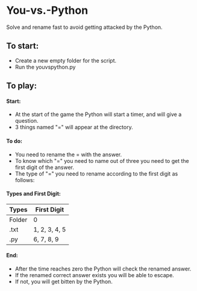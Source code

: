 # You-vs.-Python
Solve and rename fast to avoid getting attacked by the Python.

## To start:
- Create a new empty folder for the script.
- Run the youvspython.py

## To play:
#### Start:
- At the start of the game the Python will start a timer, and will give a question.
- 3 things named "=" will appear at the directory.
#### To do:
- You need to rename the = with the answer.
- To know which "=" you need to name out of three you need to get the first digit of the answer.
- The type of "=" you need to rename according to the first digit as follows:
#### Types and First Digit:
| Types | First Digit |
| --- | --- |
| Folder | 0
| .txt | 1, 2, 3, 4, 5
| .py | 6, 7, 8, 9
#### End:
- After the time reaches zero the Python will check the renamed answer.
- If the renamed correct answer exists you will be able to escape.
- If not, you will get bitten by the Python.
